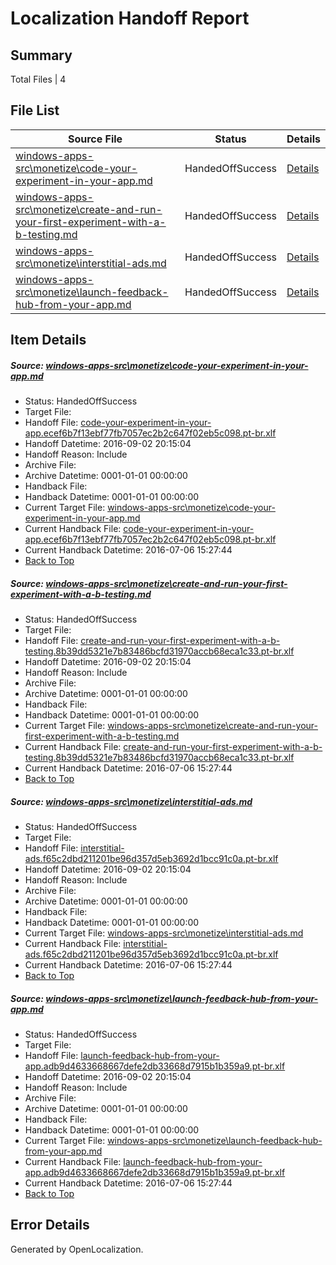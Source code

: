 # <a name='report-top'></a> Localization Handoff Report

## Summary
 Total Files | 4

## File List
 Source File | Status | Details 
 ----------- | ------ | ------- 
 [windows-apps-src\monetize\code-your-experiment-in-your-app.md](https://github.com/Microsoft/windows-apps/blob/29a94fd14d11256ade28463c04abfec81287cf39/windows-apps-src/monetize/code-your-experiment-in-your-app.md) | HandedOffSuccess | [Details](#e5de32dcc7b0694e72d9686b3b9a64de17a022774732)
 [windows-apps-src\monetize\create-and-run-your-first-experiment-with-a-b-testing.md](https://github.com/Microsoft/windows-apps/blob/002248e3fd4d397c23c50a40cef018a95c27592d/windows-apps-src/monetize/create-and-run-your-first-experiment-with-a-b-testing.md) | HandedOffSuccess | [Details](#b2095f2101a6b4b62d06e8394981f8c2c5e3c1974744)
 [windows-apps-src\monetize\interstitial-ads.md](https://github.com/Microsoft/windows-apps/blob/34b63429fa79a3edcc594dba7259bad17c81f173/windows-apps-src/monetize/interstitial-ads.md) | HandedOffSuccess | [Details](#64254ee6bd266cbc39207999fde5fcc8caf1e1f44824)
 [windows-apps-src\monetize\launch-feedback-hub-from-your-app.md](https://github.com/Microsoft/windows-apps/blob/29a94fd14d11256ade28463c04abfec81287cf39/windows-apps-src/monetize/launch-feedback-hub-from-your-app.md) | HandedOffSuccess | [Details](#b927758d77ea77cba4682b1db3bcf430821231a64827)

## Item Details
##### <a name='e5de32dcc7b0694e72d9686b3b9a64de17a022774732'></a> Source: [windows-apps-src\monetize\code-your-experiment-in-your-app.md](https://github.com/Microsoft/windows-apps/blob/29a94fd14d11256ade28463c04abfec81287cf39/windows-apps-src/monetize/code-your-experiment-in-your-app.md)
* Status: HandedOffSuccess
* Target File: 
* Handoff File: [code-your-experiment-in-your-app.ecef6b7f13ebf77fb7057ec2b2c647f02eb5c098.pt-br.xlf](https://github.com/Microsoft/WDG.handoff/blob/f4730f50a273b681eef902252b89eaf8e96d3e73/ol-handoff/Microsoft/windows-apps.pt-br/master/code-your-experiment-in-your-app.ecef6b7f13ebf77fb7057ec2b2c647f02eb5c098.pt-br.xlf)
* Handoff Datetime: 2016-09-02 20:15:04
* Handoff Reason: Include
* Archive File: 
* Archive Datetime: 0001-01-01 00:00:00
* Handback File: 
* Handback Datetime: 0001-01-01 00:00:00
* Current Target File: [windows-apps-src\monetize\code-your-experiment-in-your-app.md](https://github.com/Microsoft/windows-apps.pt-br/blob/b7cc1700e5930854bd1f5cdef3b4a27520adc15a/windows-apps-src/monetize/code-your-experiment-in-your-app.md)
* Current Handback File: [code-your-experiment-in-your-app.ecef6b7f13ebf77fb7057ec2b2c647f02eb5c098.pt-br.xlf](https://github.com/Microsoft/WDG.handback/blob/7d943cc6c136850b0652613949438de118f8068c/ol-handback/Microsoft/windows-apps.pt-br/master/code-your-experiment-in-your-app.ecef6b7f13ebf77fb7057ec2b2c647f02eb5c098.pt-br.xlf)
* Current Handback Datetime: 2016-07-06 15:27:44
* [Back to Top](#report-top)

##### <a name='b2095f2101a6b4b62d06e8394981f8c2c5e3c1974744'></a> Source: [windows-apps-src\monetize\create-and-run-your-first-experiment-with-a-b-testing.md](https://github.com/Microsoft/windows-apps/blob/002248e3fd4d397c23c50a40cef018a95c27592d/windows-apps-src/monetize/create-and-run-your-first-experiment-with-a-b-testing.md)
* Status: HandedOffSuccess
* Target File: 
* Handoff File: [create-and-run-your-first-experiment-with-a-b-testing.8b39dd5321e7b83486bcfd31970accb68eca1c33.pt-br.xlf](https://github.com/Microsoft/WDG.handoff/blob/f4730f50a273b681eef902252b89eaf8e96d3e73/ol-handoff/Microsoft/windows-apps.pt-br/master/create-and-run-your-first-experiment-with-a-b-testing.8b39dd5321e7b83486bcfd31970accb68eca1c33.pt-br.xlf)
* Handoff Datetime: 2016-09-02 20:15:04
* Handoff Reason: Include
* Archive File: 
* Archive Datetime: 0001-01-01 00:00:00
* Handback File: 
* Handback Datetime: 0001-01-01 00:00:00
* Current Target File: [windows-apps-src\monetize\create-and-run-your-first-experiment-with-a-b-testing.md](https://github.com/Microsoft/windows-apps.pt-br/blob/b7cc1700e5930854bd1f5cdef3b4a27520adc15a/windows-apps-src/monetize/create-and-run-your-first-experiment-with-a-b-testing.md)
* Current Handback File: [create-and-run-your-first-experiment-with-a-b-testing.8b39dd5321e7b83486bcfd31970accb68eca1c33.pt-br.xlf](https://github.com/Microsoft/WDG.handback/blob/7d943cc6c136850b0652613949438de118f8068c/ol-handback/Microsoft/windows-apps.pt-br/master/create-and-run-your-first-experiment-with-a-b-testing.8b39dd5321e7b83486bcfd31970accb68eca1c33.pt-br.xlf)
* Current Handback Datetime: 2016-07-06 15:27:44
* [Back to Top](#report-top)

##### <a name='64254ee6bd266cbc39207999fde5fcc8caf1e1f44824'></a> Source: [windows-apps-src\monetize\interstitial-ads.md](https://github.com/Microsoft/windows-apps/blob/34b63429fa79a3edcc594dba7259bad17c81f173/windows-apps-src/monetize/interstitial-ads.md)
* Status: HandedOffSuccess
* Target File: 
* Handoff File: [interstitial-ads.f65c2dbd211201be96d357d5eb3692d1bcc91c0a.pt-br.xlf](https://github.com/Microsoft/WDG.handoff/blob/f4730f50a273b681eef902252b89eaf8e96d3e73/ol-handoff/Microsoft/windows-apps.pt-br/master/interstitial-ads.f65c2dbd211201be96d357d5eb3692d1bcc91c0a.pt-br.xlf)
* Handoff Datetime: 2016-09-02 20:15:04
* Handoff Reason: Include
* Archive File: 
* Archive Datetime: 0001-01-01 00:00:00
* Handback File: 
* Handback Datetime: 0001-01-01 00:00:00
* Current Target File: [windows-apps-src\monetize\interstitial-ads.md](https://github.com/Microsoft/windows-apps.pt-br/blob/b7cc1700e5930854bd1f5cdef3b4a27520adc15a/windows-apps-src/monetize/interstitial-ads.md)
* Current Handback File: [interstitial-ads.f65c2dbd211201be96d357d5eb3692d1bcc91c0a.pt-br.xlf](https://github.com/Microsoft/WDG.handback/blob/7d943cc6c136850b0652613949438de118f8068c/ol-handback/Microsoft/windows-apps.pt-br/master/interstitial-ads.f65c2dbd211201be96d357d5eb3692d1bcc91c0a.pt-br.xlf)
* Current Handback Datetime: 2016-07-06 15:27:44
* [Back to Top](#report-top)

##### <a name='b927758d77ea77cba4682b1db3bcf430821231a64827'></a> Source: [windows-apps-src\monetize\launch-feedback-hub-from-your-app.md](https://github.com/Microsoft/windows-apps/blob/29a94fd14d11256ade28463c04abfec81287cf39/windows-apps-src/monetize/launch-feedback-hub-from-your-app.md)
* Status: HandedOffSuccess
* Target File: 
* Handoff File: [launch-feedback-hub-from-your-app.adb9d4633668667defe2db33668d7915b1b359a9.pt-br.xlf](https://github.com/Microsoft/WDG.handoff/blob/f4730f50a273b681eef902252b89eaf8e96d3e73/ol-handoff/Microsoft/windows-apps.pt-br/master/launch-feedback-hub-from-your-app.adb9d4633668667defe2db33668d7915b1b359a9.pt-br.xlf)
* Handoff Datetime: 2016-09-02 20:15:04
* Handoff Reason: Include
* Archive File: 
* Archive Datetime: 0001-01-01 00:00:00
* Handback File: 
* Handback Datetime: 0001-01-01 00:00:00
* Current Target File: [windows-apps-src\monetize\launch-feedback-hub-from-your-app.md](https://github.com/Microsoft/windows-apps.pt-br/blob/b7cc1700e5930854bd1f5cdef3b4a27520adc15a/windows-apps-src/monetize/launch-feedback-hub-from-your-app.md)
* Current Handback File: [launch-feedback-hub-from-your-app.adb9d4633668667defe2db33668d7915b1b359a9.pt-br.xlf](https://github.com/Microsoft/WDG.handback/blob/7d943cc6c136850b0652613949438de118f8068c/ol-handback/Microsoft/windows-apps.pt-br/master/launch-feedback-hub-from-your-app.adb9d4633668667defe2db33668d7915b1b359a9.pt-br.xlf)
* Current Handback Datetime: 2016-07-06 15:27:44
* [Back to Top](#report-top)


## Error Details

Generated by OpenLocalization.
